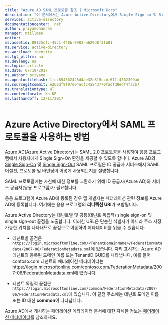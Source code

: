 ```yaml
---
title: "Azure AD SAML 프로토콜 참조 | Microsoft Docs"
description: "이 문서에서는 Azure Active Directory에서 Single Sign-on 및 Single Sign-Out SAML 프로필에 대한 개요를 제공합니다."
services: active-directory
documentationcenter: .net
author: priyamohanram
manager: mtillman
editor: 
ms.assetid: 88125cfc-45c1-448b-9903-a629d8f31b01
ms.service: active-directory
ms.workload: identity
ms.tgt_pltfrm: na
ms.devlang: na
ms.topic: article
ms.date: 07/19/2017
ms.author: priyamo
ms.openlocfilehash: 1fcc854362428d4ae32e815ccbf611f4562399ad
ms.sourcegitcommit: e266df9f97d04acfc4a843770fadfd8edf4fa2b7
ms.translationtype: HT
ms.contentlocale: ko-KR
ms.lasthandoff: 12/11/2017
---
```

# <a name="how-azure-active-directory-uses-the-saml-protocol"></a>Azure Active Directory에서 SAML 프로토콜을 사용하는 방법
Azure AD(Azure Active Directory)는 SAML 2.0 프로토콜을 사용하여 응용 프로그램에서 사용자에게 Single Sign-On 환경을 제공할 수 있도록 합니다. Azure AD의 [Single Sign-On](active-directory-single-sign-on-protocol-reference.md) 및 [Single Sign-Out](active-directory-single-sign-out-protocol-reference.md) SAML 프로필은 ID 공급자 서비스에서 SAML 어설션, 프로토콜 및 바인딩이 어떻게 사용되는지를 설명합니다.

SAML 프로토콜에는 자신에 대한 정보를 교환하기 위해 ID 공급자(Azure AD)와 서비스 공급자(응용 프로그램)가 필요합니다.

응용 프로그램이 Azure AD에 등록된 경우 앱 개발자는 페더레이션 관련 정보를 Azure AD에 등록합니다. 여기에는 응용 프로그램의 **리디렉션 URI**가 포함됩니다.

Azure Active Directory는 테넌트별 및 공통(테넌트 독립적) single sign-on 및 single sign-out 끝점을 노출합니다. 이러한 URL은 단순한 식별자가 아니라 주소 지정 가능한 위치를 나타내므로 끝점으로 이동하여 메타데이터를 읽을 수 있습니다.

* 테넌트별 끝점은 `https://login.microsoftonline.com/<TenantDomainName>/FederationMetadata/2007-06/FederationMetadata.xml`에 있습니다.  <TenantDomainName> 자리 표시자는 Azure AD 테넌트의 등록된 도메인 이름 또는 TenantID GUID를 나타냅니다. 예를 들어 contoso.com 테넌트의 페더레이션 메타데이터는 https://login.microsoftonline.com/contoso.com/FederationMetadata/2007-06/FederationMetadata.xml에 있습니다.

* 테넌트 독립적 끝점은 `https://login.microsoftonline.com/common/FederationMetadata/2007-06/FederationMetadata.xml`에 있습니다. 이 끝점 주소에는 테넌트 도메인 이름 또는 ID 대신 **common**이 나타납니다.

Azure AD에서 게시하는 페더레이션 메타데이터 문서에 대한 자세한 정보는 [페더레이션 메타데이터](active-directory-federation-metadata.md)를 참조하세요.
